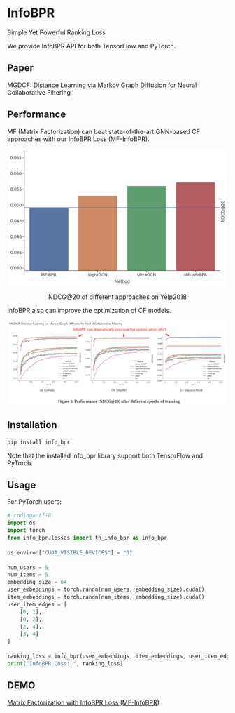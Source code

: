 # InfoBPR
Simple Yet Powerful Ranking Loss

We provide InfoBPR API for both TensorFlow and PyTorch.

## Paper
MGDCF: Distance Learning via Markov Graph Diffusion for Neural Collaborative Filtering




## Performance

MF (Matrix Factorization) can beat state-of-the-art GNN-based CF approaches with our InfoBPR Loss (MF-InfoBPR).


<p align="center">
<img src="plots/Yelp2018.png" width="500"/>
<p align="center">NDCG@20 of different approaches on Yelp2018</p>
</p>


InfoBPR also can improve the optimization of CF models.

<p align="center">
<img src="plots/InfoBPR_optimization.png" width="700"/>
</p>

## Installation


```bash
pip install info_bpr
```

Note that the installed info_bpr library support both TensorFlow and PyTorch.



## Usage

For PyTorch users:

```python
# coding=utf-8
import os
import torch
from info_bpr.losses import th_info_bpr as info_bpr

os.environ["CUDA_VISIBLE_DEVICES"] = "0"

num_users = 5
num_items = 5
embedding_size = 64
user_embeddings = torch.randn(num_users, embedding_size).cuda()
item_embeddings = torch.randn(num_items, embedding_size).cuda()
user_item_edges = [
    [0, 1],
    [0, 2],
    [2, 4],
    [3, 4]
]

ranking_loss = info_bpr(user_embeddings, item_embeddings, user_item_edges, num_negs=300)
print("InfoBPR Loss: ", ranking_loss)
```



## DEMO

[Matrix Factorization with InfoBPR Loss (MF-InfoBPR)](demo/demo_torch_mf_info_bpr.py)